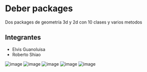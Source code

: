 # **Deber packages**
Dos packages de geometría 3d y 2d con 10 clases y varios metodos
## Integrantes
- Elvis Guanoluisa
- Roberto Shiao


![image](https://user-images.githubusercontent.com/95731527/208255955-1a96018d-8bb4-4e00-9699-e8acadb5e183.png)
![image](https://user-images.githubusercontent.com/95731527/208255979-b06ebe15-aa0f-40f1-814b-badffca7bf37.png)
![image](https://user-images.githubusercontent.com/95731527/208256026-0c56c924-90c6-465a-ae6f-f6d0d5dd290d.png)
![image](https://user-images.githubusercontent.com/95731527/208256042-8d2fd999-764d-4024-9f8b-53c01ad768c9.png)
![image](https://user-images.githubusercontent.com/95731527/208256306-510a9f07-e38e-4a68-9b8a-6940345e2b33.png)
